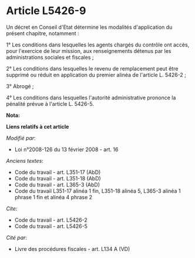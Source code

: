 # Article L5426-9

Un décret en Conseil d'Etat détermine les modalités d'application du présent chapitre, notamment : 

1° Les conditions dans lesquelles les agents chargés du contrôle ont accès, pour l'exercice de leur mission, aux
renseignements détenus par les administrations sociales et fiscales ; 

2° Les conditions dans lesquelles le revenu de remplacement peut être supprimé ou réduit en application du premier alinéa de
l'article L. 5426-2 ; 

3° Abrogé ; 

4° Les conditions dans lesquelles l'autorité administrative prononce la pénalité prévue à l'article L. 5426-5.

**Nota:**



**Liens relatifs à cet article**

_Modifié par_:

  - Loi n°2008-126 du 13 février 2008 - art. 16

_Anciens textes_:

  - Code du travail - art. L351-17 (AbD)
  - Code du travail - art. L351-18 (AbD)
  - Code du travail - art. L365-3 (AbD)
  - Code du travail L351-17 alinéa 1 fin, L351-18 alinéa 5, L365-3 alinéa 1 phrase 1 fin et alinéa 4 phrase 2

_Cite_:

  - Code du travail - art. L5426-2
  - Code du travail - art. L5426-5

_Cité par_:

  - Livre des procédures fiscales - art. L134 A (VD)
